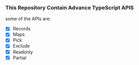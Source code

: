 ### This Repository Contain Advance TypeScript APIS

some of the APIs are:
- [x] Records
- [x] Maps
- [x] Pick
- [x] Exclude
- [x] Readonly
- [x] Partial